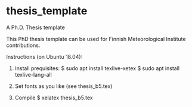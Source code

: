 # thesis_template
A Ph.D. Thesis template

This PhD thesis template can be used for Finnish Meteorological Institute contributions. 

Instructions (on Ubuntu 18.04):

1. Install prequisites:
  $ sudo apt install texlive-xetex
  $ sudo apt install texlive-lang-all
  
2. Set fonts as you like (see thesis_b5.tex)

3. Compile
  $ xelatex thesis_b5.tex
  
  
